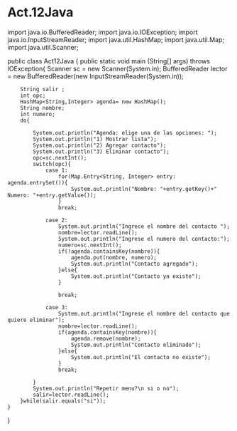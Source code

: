 # Act.12Java

import java.io.BufferedReader;
import java.io.IOException;
import java.io.InputStreamReader;
import java.util.HashMap;
import java.util.Map;
import java.util.Scanner;

public class Act12Java {
    public static void main (String[] args) throws IOException{
        Scanner sc = new Scanner(System.in);
        BufferedReader lector = new BufferedReader(new InputStreamReader(System.in));

        String salir ;
        int opc;
        HashMap<String,Integer> agenda= new HashMap();
        String nombre;
        int numero;
        do{

            System.out.println("Agenda: elige una de las opciones: ");
            System.out.println("1) Mostrar lista");
            System.out.println("2) Agregar contacto");
            System.out.println("3) Eliminar contacto");
            opc=sc.nextInt();
            switch(opc){
                case 1:
                    for(Map.Entry<String, Integer> entry: agenda.entrySet()){
                        System.out.println("Nombre: "+entry.getKey()+"     Numero: "+entry.getValue());
                    }
                    break;

                case 2:
                    System.out.println("Ingrece el nombre del contacto ");
                    nombre=lector.readLine();
                    System.out.println("Ingrese el numero del contacto:");
                    numero=sc.nextInt();
                    if(!agenda.containsKey(nombre)){
                        agenda.put(nombre, numero);
                        System.out.println("Contacto agregado");
                    }else{
                        System.out.println("Contacto ya existe");
                    }

                    break;

                case 3:
                    System.out.println("Ingrese el nombre del contacto que quiere eliminar");
                    nombre=lector.readLine();
                    if(agenda.containsKey(nombre)){
                        agenda.remove(nombre);
                        System.out.println("Contacto eliminado");
                    }else{
                        System.out.println("El contacto no existe");
                    }
                    break;

            }
            System.out.println("Repetir menu?\n si o no");
            salir=lector.readLine();
        }while(salir.equals("si"));
    }
}
